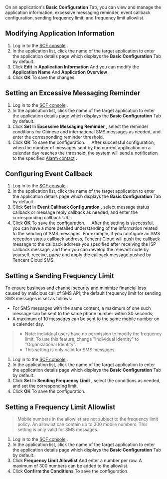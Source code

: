 On an application's **Basic Configuration** Tab, you can view and manage the application information, excessive messaging reminder, event callback configuration, sending frequency limit, and frequency limit allowlist.

## Modifying Application Information

1. Log in to the [SCF console](https://console.cloud.tencent.com/scf) .
2. In the application list, click the name of the target application to enter the application details page which displays the **Basic Configuration** Tab by default.
3. Click **Edit** In **Application Information** And you can modify the **Application Name** And **Application Overview** .
4. Click **OK** To save the changes.

## Setting an Excessive Messaging Reminder

1. Log in to the [SCF console](https://console.cloud.tencent.com/scf) .
2. In the application list, click the name of the target application to enter the application details page which displays the **Basic Configuration** Tab by default.
3. Click **Set** In **Excessive Messaging Reminder** , select the reminder conditions for Chinese and international SMS messages as needed, and enter the corresponding reminder threshold.
4. Click **OK** To save the configuration.
    After successful configuration, when the number of messages sent by the current application on a calendar day reaches the threshold, the system will send a notification to the specified [Alarm contact](https://intl.cloud.tencent.com/document/product/382/32356) .

## Configuring Event Callback

1. Log in to the [SCF console](https://console.cloud.tencent.com/scf) .
2. In the application list, click the name of the target application to enter the application details page which displays the **Basic Configuration** Tab by default.
3. Click **Set** In **Event Callback Configuration** , select message status callback or message reply callback as needed, and enter the corresponding callback URL.
4. Click **OK** To save the configuration.
    After the setting is successful, you can have a more detailed understanding of the information related to the sending of SMS messages. For example, if you configure an SMS reception status callback address, Tencent Cloud will push the callback message to the callback address you specified after receiving the ISP callback message, and then you can develop the relevant code by yourself. receive, parse and apply the callback message pushed by Tencent Cloud SMS.

## Setting a Sending Frequency Limit

To ensure business and channel security and minimize financial loss caused by malicious call of SMS API, the default frequency limit for sending SMS messages is set as follows:

- For SMS messages with the same content, a maximum of one such message can be sent to the same phone number within 30 seconds;
- A maximum of 10 messages can be sent to the same mobile number on a calender day.

> - Note: individual users have no permission to modify the frequency limit. To use this feature, change "Individual Identity" to "Organizational Identity".
> - This setting is only valid for SMS messages.

1. Log in to the [SCF console](https://console.cloud.tencent.com/scf) .
2. In the application list, click the name of the target application to enter the application details page which displays the **Basic Configuration** Tab by default.
3. Click **Set** In **Sending Frequency Limit** , select the conditions as needed, and set the corresponding limit.
4. Click **OK** To save the configuration.

## Setting a Frequency Limit Allowlist

> Mobile numbers in the allowlist are not subject to the frequency limit policy. An allowlist can contain up to 300 mobile numbers. This setting is only valid for SMS messages.

1. Log in to the [SCF console](https://console.cloud.tencent.com/scf) .
2. In the application list, click the name of the target application to enter the application details page which displays the **Basic Configuration** Tab by default.
3. Click **Frequency Limit Allowlist** And enter a number per row. A maximum of 300 numbers can be added to the allowlist.
4. Click **Confirm the Conditions** To save the configuration.
